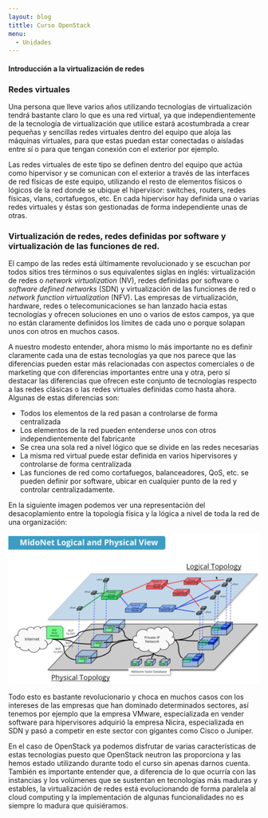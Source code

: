 ```yaml
---
layout: blog
tittle: Curso OpenStack
menu:
  - Unidades
---
```


#### Introducción a la virtualización de redes

### Redes virtuales

Una persona que lleve varios años utilizando tecnologías de
virtualización tendrá bastante claro lo que es una red virtual, ya que
independientemente de la tecnología de virtualización que utilice
estará acostumbrada a crear pequeñas y sencillas redes virtuales
dentro del equipo que aloja las máquinas virtuales, para que estas
puedan estar conectadas o aisladas entre sí o para que tengan conexión
con el exterior por ejemplo.

Las redes virtuales de este tipo se definen dentro del equipo que
actúa como hipervisor y se comunican con el exterior a través de las
interfaces de red físicas de este equipo, utilizando el resto de
elementos físicos o lógicos de la red donde se ubique el hipervisor:
switches, routers, redes físicas, vlans, cortafuegos, etc. En cada
hipervisor hay definida una o varias redes virtuales y éstas son
gestionadas de forma independiente unas de otras.

### Virtualización de redes, redes definidas por software y virtualización de las funciones de red.

El campo de las redes está últimamente revolucionado y se escuchan por
todos sitios tres términos o sus equivalentes siglas en inglés:
virtualización de redes o *network virtualization* (NV), redes
definidas por software o *software defined networks* (SDN) y
virtualización de las funciones de red o *network function
virtualization* (NFV). Las empresas de virtualización, hardware, redes
o telecomunicaciones se han lanzado hacia estas tecnologías y ofrecen
soluciones en uno o varios de estos campos, ya que no están claramente
definidos los límites de cada uno o porque solapan unos con otros en
muchos casos.

A nuestro modesto entender, ahora mismo lo más importante no es
definir claramente cada una de estas tecnologías ya que nos parece que
las diferencias pueden estar más relacionadas con aspectos comerciales
o de marketing que con diferencias importantes entre una y otra, pero
sí destacar las diferencias que ofrecen este conjunto de tecnologías
respecto a las redes clásicas o las redes virtuales definidas como
hasta ahora. Algunas de estas diferencias son:

* Todos los elementos de la red pasan a controlarse de forma
  centralizada
* Los elementos de la red pueden entenderse unos con otros
  independientemente del fabricante
* Se crea una sola red a nivel lógico que se divide en las redes
  necesarias
* La misma red virtual puede estar definida en varios hipervisores y
  controlarse de forma centralizada
* Las funciones de red como cortafuegos, balanceadores, QoS, etc. se
  pueden definir por software, ubicar en cualquier punto de la red y
  controlar centralizadamente.

En la siguiente imagen podemos ver una representación del
desacoplamiento entre la topología física y la lógica a nivel de toda
la red de una organización:

![midonet1](img/intro/midonet1.PNG)

Todo esto es bastante revolucionario y choca en muchos casos con los
intereses de  las empresas que han dominado determinados sectores, así
tenemos por ejemplo que la empresa VMware, especializada en vender
software para hipervisores adquirió la empresa Nicira, especializada
en SDN y pasó a competir en este sector con gigantes como Cisco o
Juniper.

En el caso de OpenStack ya podemos disfrutar de varias características
de estas tecnologías puesto que OpenStack neutron las proporciona y
las hemos estado utilizando durante todo el curso sin apenas darnos
cuenta. También es importante entender que, a diferencia de lo que
ocurría con las instancias y los volúmenes que se sustentan en
tecnologías más maduras y estables, la virtualización de redes está
evolucionando de forma paralela al cloud computing y la implementación
de algunas funcionalidades no es siempre lo madura que quisiéramos.